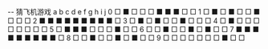 -- 猜飞机游戏
  a b c d e f g h i j
0 □ ■ □ □ □ ■ ■ ■ □ □ 
1 □ ■ □ ■ □ □ ■ □ □ □ 
2 ■ ■ ■ ■ ■ ■ ■ ■ ■ □ 
3 □ ■ □ ■ □ □ ■ □ □ □ 
4 □ ■ □ □ □ □ □ □ □ □ 
5 □ ■ ■ ■ □ □ □ ■ □ □ 
6 □ □ ■ □ □ ■ □ ■ □ □ 
7 ■ ■ ■ ■ ■ ■ ■ ■ ■ □ 
8 □ □ ■ □ □ ■ □ ■ □ □ 
9 □ □ □ □ □ □ □ ■ □ □ 
